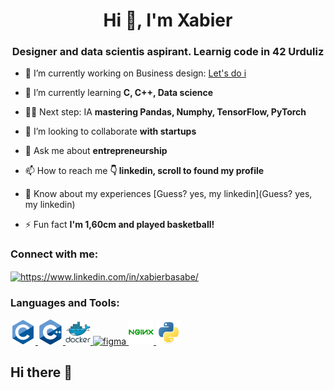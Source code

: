 <h1 align="center">Hi 👋, I'm Xabier</h1>
<h3 align="center">Designer and data scientis aspirant. Learnig code in 42 Urduliz</h3>

- 🔭 I’m currently working on Business design: [Let's do i](https://www.letsdoi.com/)

- 🌱 I’m currently learning **C, C++, Data science**

- 👨‍🎓 Next step: IA **mastering Pandas, Numphy, TensorFlow, PyTorch**

- 🤝 I’m looking to collaborate **with startups**

- 💬 Ask me about **entrepreneurship**

- 📫 How to reach me **👇 linkedin, scroll to found my profile**

- 📄 Know about my experiences [Guess? yes, my linkedin](Guess? yes, my linkedin)

- ⚡ Fun fact **I'm 1,60cm and played basketball!**

<h3 align="left">Connect with me:</h3>
<p align="left">
<a href="https://linkedin.com/in/https://www.linkedin.com/in/xabierbasabe/" target="blank"><img align="center" src="https://raw.githubusercontent.com/rahuldkjain/github-profile-readme-generator/master/src/images/icons/Social/linked-in-alt.svg" alt="https://www.linkedin.com/in/xabierbasabe/" height="30" width="40" /></a>
</p>

<h3 align="left">Languages and Tools:</h3>
<p align="left"> <a href="https://www.cprogramming.com/" target="_blank" rel="noreferrer"> <img src="https://raw.githubusercontent.com/devicons/devicon/master/icons/c/c-original.svg" alt="c" width="40" height="40"/> </a> <a href="https://www.w3schools.com/cpp/" target="_blank" rel="noreferrer"> <img src="https://raw.githubusercontent.com/devicons/devicon/master/icons/cplusplus/cplusplus-original.svg" alt="cplusplus" width="40" height="40"/> </a> <a href="https://www.docker.com/" target="_blank" rel="noreferrer"> <img src="https://raw.githubusercontent.com/devicons/devicon/master/icons/docker/docker-original-wordmark.svg" alt="docker" width="40" height="40"/> </a> <a href="https://www.figma.com/" target="_blank" rel="noreferrer"> <img src="https://www.vectorlogo.zone/logos/figma/figma-icon.svg" alt="figma" width="40" height="40"/> </a> <a href="https://www.nginx.com" target="_blank" rel="noreferrer"> <img src="https://raw.githubusercontent.com/devicons/devicon/master/icons/nginx/nginx-original.svg" alt="nginx" width="40" height="40"/> </a> <a href="https://www.python.org" target="_blank" rel="noreferrer"> <img src="https://raw.githubusercontent.com/devicons/devicon/master/icons/python/python-original.svg" alt="python" width="40" height="40"/> </a> </p>


## Hi there 👋

<!--
**xbasabe/xbasabe** is a ✨ _special_ ✨ repository because its `README.md` (this file) appears on your GitHub profile.

Here are some ideas to get you started:

- 🔭 I’m currently working on ...
- 🌱 I’m currently learning ...
- 👯 I’m looking to collaborate on ...
- 🤔 I’m looking for help with ...
- 💬 Ask me about ...
- 📫 How to reach me: ...
- 😄 Pronouns: ...
- ⚡ Fun fact: ...
-->
